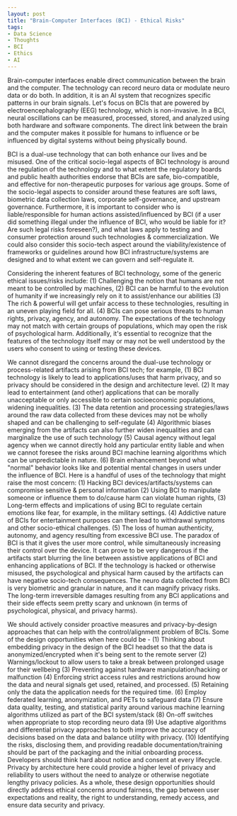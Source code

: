 ```yaml
---
layout: post
title: "Brain-Computer Interfaces (BCI) - Ethical Risks"
tags:
- Data Science
- Thoughts
- BCI
- Ethics
- AI
---
```


Brain-computer interfaces enable direct communication between the brain and the computer. The technology can record neuro data or modulate neuro data or do both. In addition, it is an AI system that recognizes specific patterns in our brain signals. Let's focus on BCIs that are powered by electroencephalography (EEG) technology, which is non-invasive. In a BCI, neural oscillations can be measured, processed, stored, and analyzed using both hardware and software components. The direct link between the brain and the computer makes it possible for humans to influence or be influenced by digital systems without being physically bound. 
 
BCI is a dual-use technology that can both enhance our lives and be misused. One of the critical socio-legal aspects of BCI technology is around the regulation of the technology and to what extent the regulatory boards and public health authorities endorse that BCIs are safe, bio-compatible, and effective for non-therapeutic purposes for various age groups. Some of the socio-legal aspects to consider around these features are soft laws, biometric data collection laws, corporate self-governance, and upstream governance. Furthermore, it is important to consider who is liable/responsible for human actions assisted/influenced by BCI (if a user did something illegal under the influence of BCI, who would be liable for it? Are such legal risks foreseen?), and what laws apply to testing and consumer protection around such technologies & commercialization. We could also consider this socio-tech aspect around the viability/existence of frameworks or guidelines around how BCI infrastructure/systems are designed and to what extent we can govern and self-regulate it. 
 
Considering the inherent features of BCI technology, some of the generic ethical issues/risks include: (1) Challenging the notion that humans are not meant to be controlled by machines, (2) BCI can be harmful to the evolution of humanity if we increasingly rely on it to assist/enhance our abilities (3) The rich & powerful will get unfair access to these technologies, resulting in an uneven playing field for all. (4) BCIs can pose serious threats to human rights, privacy, agency, and autonomy. The expectations of the technology may not match with certain groups of populations, which may open the risk of psychological harm. Additionally, it's essential to recognize that the features of the technology itself may or may not be well understood by the users who consent to using or testing these devices. 
 
We cannot disregard the concerns around the dual-use technology or process-related artifacts arising from BCI tech; for example, (1) BCI technology is likely to lead to applications/uses that harm privacy, and so privacy should be considered in the design and architecture level. (2) It may lead to entertainment (and other) applications that can be morally unacceptable or only accessible to certain socioeconomic populations, widening inequalities. (3) The data retention and processing strategies/laws around the raw data collected from these devices may not be wholly shaped and can be challenging to self-regulate (4) Algorithmic biases emerging from the artifacts can also further widen inequalities and can marginalize the use of such technology (5) Causal agency without legal agency when we cannot directly hold any particular entity liable and when we cannot foresee the risks around BCI machine learning algorithms which can be unpredictable in nature. (6) Brain enhancement beyond what "normal" behavior looks like and potential mental changes in users under the influence of BCI. Here is a handful of uses of the technology that might raise the most concern: (1) Hacking BCI devices/artifacts/systems can compromise sensitive & personal information (2) Using BCI to manipulate someone or influence them to do/cause harm can violate human rights, (3) Long-term effects and implications of using BCI to regulate certain emotions like fear, for example, in the military settings. (4) Addictive nature of BCIs for entertainment purposes can then lead to withdrawal symptoms and other socio-ethical challenges. (5) The loss of human authenticity, autonomy, and agency resulting from excessive BCI use. The paradox of BCI is that it gives the user more control, while simultaneously increasing their control over the device. It can prove to be very dangerous if the artifacts start blurring the line between assistive applications of BCI and enhancing applications of BCI. If the technology is hacked or otherwise misused, the psychological and physical harm caused by the artifacts can have negative socio-tech consequences. The neuro data collected from BCI is very biometric and granular in nature, and it can magnify privacy risks. The long-term irreversible damages resulting from any BCI applications and their side effects seem pretty scary and unknown (in terms of psychological, physical, and privacy harms).

We should actively consider proactive measures and privacy-by-design approaches that can help with the control/alignment problem of BCIs. Some of the design opportunities when here could be - (1) Thinking about embedding privacy in the design of the BCI headset so that the data is anonymized/encrypted when it's being sent to the remote server (2) Warnings/lockout to allow users to take a break between prolonged usage for their wellbeing (3) Preventing against hardware manipulation/hacking or malfunction (4) Enforcing strict access rules and restrictions around how the data and neural signals get used, retained, and processed. (5) Retaining only the data the application needs for the required time. (6) Employ federated learning, anonymization, and PETs to safeguard data (7) Ensure data quality, testing, and statistical parity around various machine learning algorithms utilized as part of the BCI system/stack (8) On-off switches when appropriate to stop recording neuro data (9) Use adaptive algorithms and differential privacy approaches to both improve the accuracy of decisions based on the data and balance utility with privacy. (10) Identifying the risks, disclosing them, and providing readable documentation/training should be part of the packaging and the initial onboarding process. Developers should think hard about notice and consent at every lifecycle. Privacy by architecture here could provide a higher level of privacy and reliability to users without the need to analyze or otherwise negotiate lengthy privacy policies. As a whole, these design opportunities should directly address ethical concerns around fairness, the gap between user expectations and reality, the right to understanding, remedy access, and ensure data security and privacy.
